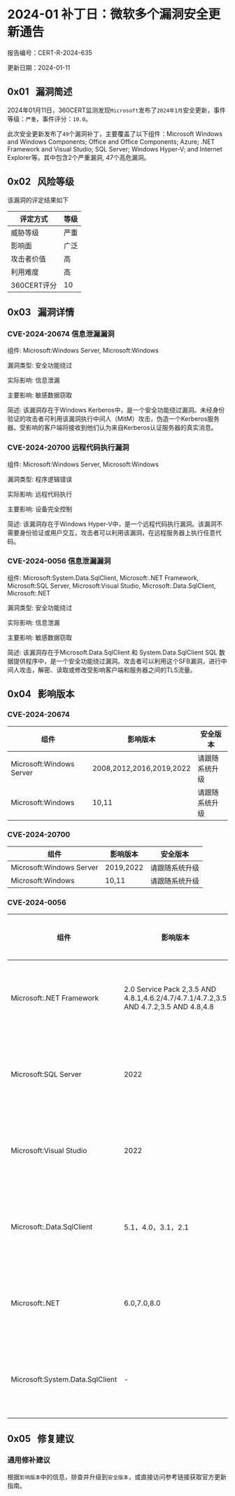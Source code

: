 # 2024-01 补丁日：微软多个漏洞安全更新通告

报告编号：CERT-R-2024-635

更新日期：2024-01-11

## 0x01   漏洞简述

2024年01月11日，360CERT监测发现`Microsoft`发布了`2024年1月`安全更新，事件等级：`严重`，事件评分：`10.0`。

此次安全更新发布了`49`个漏洞补丁，主要覆盖了以下组件：Microsoft Windows and Windows Components; Office and Office Components; Azure; .NET Framework and Visual Studio; SQL Server; Windows Hyper-V; and Internet Explorer等。其中包含2个严重漏洞, 47个高危漏洞。

## 0x02   风险等级

该漏洞的评定结果如下

|评定方式|等级|
|---|---|
|威胁等级|严重|
|影响面|广泛|
|攻击者价值|高|
|利用难度|高|
|360CERT评分|10|

## 0x03   漏洞详情

### CVE-2024-20674 信息泄漏漏洞

组件: Microsoft:Windows Server, Microsoft:Windows

漏洞类型: 安全功能绕过

实际影响: 信息泄漏

主要影响: 敏感数据窃取

简述: 该漏洞存在于Windows Kerberos中，是一个安全功能绕过漏洞。未经身份验证的攻击者可利用该漏洞执行中间人（MitM）攻击，伪造一个Kerberos服务器。受影响的客户端将接收到他们认为来自Kerberos认证服务器的真实消息。

### CVE-2024-20700 远程代码执行漏洞

组件: Microsoft:Windows Server, Microsoft:Windows

漏洞类型: 程序逻辑错误

实际影响: 远程代码执行

主要影响: 设备完全控制

简述: 该漏洞存在于Windows Hyper-V中，是一个远程代码执行漏洞。该漏洞不需要身份验证或用户交互，攻击者可以利用该漏洞，在远程服务器上执行任意代码。

### CVE-2024-0056 信息泄漏漏洞

组件: Microsoft:System.Data.SqlClient, Microsoft:.NET Framework, Microsoft:SQL Server, Microsoft:Visual Studio, Microsoft:.Data.SqlClient, Microsoft:.NET

漏洞类型: 安全功能绕过

实际影响: 信息泄漏

主要影响: 敏感数据窃取

简述: 该漏洞存在于Microsoft.Data.SqlClient 和 System.Data.SqlClient SQL 数据提供程序中，是一个安全功能绕过漏洞。攻击者可以利用这个SFB漏洞，进行中间人攻击，解密、读取或修改受影响客户端和服务器之间的TLS流量。

## 0x04   影响版本

### CVE-2024-20674

|组件|影响版本|安全版本|
|---|---|---|
|Microsoft:Windows Server|2008,2012,2016,2019,2022|请跟随系统升级|
|Microsoft:Windows|10,11|请跟随系统升级|

### CVE-2024-20700

|组件|影响版本|安全版本|
|---|---|---|
|Microsoft:Windows Server|2019,2022|请跟随系统升级|
|Microsoft:Windows|10,11|请跟随系统升级|

### CVE-2024-0056

|组件|影响版本|安全版本|
|---|---|---|
|Microsoft:.NET Framework|2.0 Service Pack 2,3.5 AND 4.8.1,4.6.2/4.7/4.7.1/4.7.2,3.5 AND 4.7.2,3.5 AND 4.8,4.8|请跟随系统升级|
|Microsoft:SQL Server|2022|请跟随系统升级|
|Microsoft:Visual Studio|2022|请跟随系统升级|
|Microsoft:.Data.SqlClient|5.1，4.0，3.1，2.1|请跟随系统升级|
|Microsoft:.NET|6.0,7.0,8.0|请跟随系统升级|
|Microsoft:System.Data.SqlClient|-|请跟随系统升级|

## 0x05   修复建议

### 通用修补建议

根据`影响版本`中的信息，排查并升级到`安全版本`，或直接访问参考链接获取官方更新指南。
